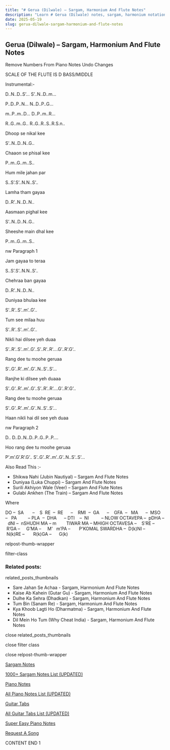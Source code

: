 ```yaml
---
title: "# Gerua (Dilwale) – Sargam, Harmonium And Flute Notes"
description: "Learn # Gerua (Dilwale) notes, sargam, harmonium notations and flute notes. Easy step-by-step tutorial for beginners."
date: 2025-05-19
slug: gerua-dilwale-sargam-harmonium-and-flute-notes
---
```


## Gerua (Dilwale) – Sargam, Harmonium And Flute Notes

Remove Numbers From Piano Notes
Undo Changes

SCALE OF THE FLUTE IS D BASS/MIDDLE

Instrumental:-

D..N..D..S’… S’..N..D..m…

P..D..P..N… N..D..P..G…

m..P..m..D… D..P..m..R…

R..G..m..G.. R..G..R..S..R.S.n..

Dhoop se nikal kee

S’..N..D..N..G..

Chaaon se phisal kee

P..m..G..m..S..

Hum mile jahan par

S..S’.S’..N.N..S’..

Lamha tham gayaa

D..R’..N..D..N..

Aasmaan pighal kee

S’..N..D..N..G..

Sheeshe main dhal kee

P..m..G..m..S..

nw Paragraph 1

Jam gayaa to teraa

S..S’.S’..N.N..S’..

Chehraa ban gayaa

D..R’..N..D..N..

Duniyaa bhulaa kee

S’..R’..S’..m’..G’..

Tum see milaa huu

S’..R’..S’..m’..G’..

Nikli hai dilsee yeh duaa

S’..R’..S’..m’..G’..S’..R’..R’….G’..R’.G’..

Rang dee tu moohe geruaa

S’..G’..R’..m’..G’..N..S’..S’…

Ranjhe ki dilsee yeh duaaa

S’..G’..R’..m’..G’..S’..R’..R’….G’..R’.G’..

Rang dee tu moohe geruaa

S’..G’..R’..m’..G’..N..S’..S’…

Haan nikli hai dil see yeh duaa

nw Paragraph 2

D.. D..D..N..D..P..G..P..P….

Hoo rang dee tu moohe geruaa

P’.m’.G’.R’.G’.. S’..G’..R’..m’..G’..N..S’..S’…



Also Read This :-



* Shikwa Nahi (Jubin Nautiyal) – Sargam And Flute Notes
* Duniyaa (Luka Chuppi) – Sargam And Flute Notes
* Surili Akhiyon Wale (Veer) – Sargam And Flute Notes
* Gulabi Ankhen (The Train) – Sargam And Flute Notes

Where



DO –  SA       –    S  RE  –  RE      –    RMI  –  GA      –    GFA  –   MA      –  MSO  –   PA         – PLA  –  DHA      – DTI    –  NI          – NLOW OCTAVEPA –  pDHA –  dNI –  nSHUDH MA – m        TIWAR MA – MHIGH OCTAVESA –    S’RE –     R’GA –     G’MA –     M’   m’PA –       P’KOMAL SWARDHA –  D(k)NI –       N(k)RE –       R(k)GA –      G(k)



relpost-thumb-wrapper

filter-class

### Related posts:

related_posts_thumbnails

* Sare Jahan Se Achaa - Sargam, Harmonium And Flute Notes
* Kaise Ab Kahein (Gutar Gu) - Sargam, Harmonium And Flute Notes
* Dulhe Ka Sehra (Dhadkan) - Sargam, Harmonium And Flute Notes
* Tum Bin (Sanam Re) - Sargam, Harmonium And Flute Notes
* Kya Khoob Lagti Ho (Dharmatma) - Sargam, Harmonium And Flute Notes
* Dil Mein Ho Tum (Why Cheat India) - Sargam, Harmonium And Flute Notes

close related_posts_thumbnails

close filter class

close relpost-thumb-wrapper

[Sargam Notes](https://www.notationsworld.com/sargam-notes.html)

[1000+ Sargam Notes List (UPDATED)](https://www.notationsworld.com/all-songs-list-sargam-notes.html)

[Piano Notes](https://www.notationsworld.com/piano-notes.html)

[All Piano Notes List (UPDATED)](https://www.notationsworld.com/all-songs-list-piano-notes.html)

[Guitar Tabs](https://www.notationsworld.com/guitar-tabs.html)

[All Guitar Tabs List (UPDATED)](https://www.notationsworld.com/all-songs-list-guitar-tabs.html)

[Super Easy Piano Notes](https://studywall.in/)

[Request A Song](https://www.notationsworld.com/request-a-song.html)

CONTENT END 1

